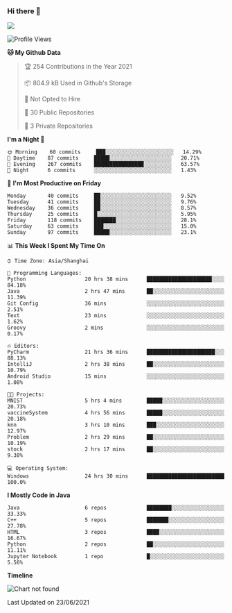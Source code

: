 ### Hi there 👋

<!--
**zhou-ning/zhou-ning** is a ✨ _special_ ✨ repository because its `README.md` (this file) appears on your GitHub profile.

Here are some ideas to get you started:

- 🔭 I’m currently working on ...
- 🌱 I’m currently learning ...
- 👯 I’m looking to collaborate on ...
- 🤔 I’m looking for help with ...
- 💬 Ask me about ...
- 📫 How to reach me: ...
- 😄 Pronouns: ...
- ⚡ Fun fact: ...
-->
![](https://github-readme-stats.vercel.app/api?username=zhou-ning)

<!--START_SECTION:waka-->
![Profile Views](http://img.shields.io/badge/Profile%20Views-1-blue)

**🐱 My Github Data** 

> 🏆 254 Contributions in the Year 2021
 > 
> 📦 804.9 kB Used in Github's Storage 
 > 
> 🚫 Not Opted to Hire
 > 
> 📜 30 Public Repositories 
 > 
> 🔑 3 Private Repositories  
 > 
**I'm a Night 🦉** 

```text
🌞 Morning    60 commits     ███░░░░░░░░░░░░░░░░░░░░░░   14.29% 
🌆 Daytime    87 commits     █████░░░░░░░░░░░░░░░░░░░░   20.71% 
🌃 Evening    267 commits    ████████████████░░░░░░░░░   63.57% 
🌙 Night      6 commits      ░░░░░░░░░░░░░░░░░░░░░░░░░   1.43%

```
📅 **I'm Most Productive on Friday** 

```text
Monday       40 commits     ██░░░░░░░░░░░░░░░░░░░░░░░   9.52% 
Tuesday      41 commits     ██░░░░░░░░░░░░░░░░░░░░░░░   9.76% 
Wednesday    36 commits     ██░░░░░░░░░░░░░░░░░░░░░░░   8.57% 
Thursday     25 commits     █░░░░░░░░░░░░░░░░░░░░░░░░   5.95% 
Friday       118 commits    ███████░░░░░░░░░░░░░░░░░░   28.1% 
Saturday     63 commits     ███░░░░░░░░░░░░░░░░░░░░░░   15.0% 
Sunday       97 commits     █████░░░░░░░░░░░░░░░░░░░░   23.1%

```


📊 **This Week I Spent My Time On** 

```text
⌚︎ Time Zone: Asia/Shanghai

💬 Programming Languages: 
Python                   20 hrs 38 mins      █████████████████████░░░░   84.18% 
Java                     2 hrs 47 mins       ██░░░░░░░░░░░░░░░░░░░░░░░   11.39% 
Git Config               36 mins             ░░░░░░░░░░░░░░░░░░░░░░░░░   2.51% 
Text                     23 mins             ░░░░░░░░░░░░░░░░░░░░░░░░░   1.62% 
Groovy                   2 mins              ░░░░░░░░░░░░░░░░░░░░░░░░░   0.17%

🔥 Editors: 
PyCharm                  21 hrs 36 mins      ██████████████████████░░░   88.13% 
IntelliJ                 2 hrs 38 mins       ██░░░░░░░░░░░░░░░░░░░░░░░   10.79% 
Android Studio           15 mins             ░░░░░░░░░░░░░░░░░░░░░░░░░   1.08%

🐱‍💻 Projects: 
MNIST                    5 hrs 4 mins        █████░░░░░░░░░░░░░░░░░░░░   20.73% 
vaccineSystem            4 hrs 56 mins       █████░░░░░░░░░░░░░░░░░░░░   20.18% 
knn                      3 hrs 10 mins       ███░░░░░░░░░░░░░░░░░░░░░░   12.97% 
Problem                  2 hrs 29 mins       ██░░░░░░░░░░░░░░░░░░░░░░░   10.19% 
stock                    2 hrs 17 mins       ██░░░░░░░░░░░░░░░░░░░░░░░   9.38%

💻 Operating System: 
Windows                  24 hrs 30 mins      █████████████████████████   100.0%

```

**I Mostly Code in Java** 

```text
Java                     6 repos             ████████░░░░░░░░░░░░░░░░░   33.33% 
C++                      5 repos             ███████░░░░░░░░░░░░░░░░░░   27.78% 
HTML                     3 repos             ████░░░░░░░░░░░░░░░░░░░░░   16.67% 
Python                   2 repos             ██░░░░░░░░░░░░░░░░░░░░░░░   11.11% 
Jupyter Notebook         1 repo              █░░░░░░░░░░░░░░░░░░░░░░░░   5.56%

```


**Timeline**

![Chart not found](https://raw.githubusercontent.com/zhou-ning/zhou-ning/main/charts/bar_graph.png) 


 Last Updated on 23/06/2021
<!--END_SECTION:waka-->
